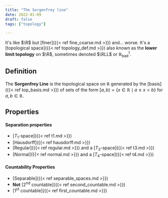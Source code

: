 ```yaml
---
title: "The Sorgenfrey line"
date: 2022-01-09
draft: false
tags: ["topology"]

---
```


It's like $\R$ but [finer]({{< ref fine_coarse.md >}}) and... worse. It's a [topological space]({{< ref topology_def.md >}}) also known as the **lower limit topology** on $\R$, sometimes denoted $\RLL$ or $\mathbb{R}_{\text{bad}}^1$.  

## Definition
The **Sorgenfrey Line** is the topological space on $\mathbb{R}$ generated by the [basis]({{< ref top_basis.md >}}) of sets of the form $[a, b) = \{x \in \mathbb{R} \mid a \leq x < b\}$ for $a, b \in \mathbb{R}$.

## Properties
#### Separation properties
- [$T_1$-space]({{< ref t1.md >}})
- [Hausdorff]({{< ref hausdorff.md >}})
- [Regular]({{< ref regular.md >}}) and a [$T_3$-space]({{< ref t3.md >}})
- [Normal]({{< ref normal.md >}}) and a [$T_4$-space]({{< ref t4.md >}})

#### Countability Properties
- [Separable]({{< ref separable_spaces.md >}})
- **Not** [2<sup>nd</sup> countable]({{< ref second_countable.md >}})
- [1<sup>st</sup> countable]({{< ref first_countable.md >}})